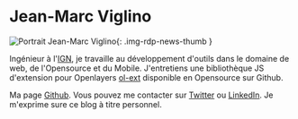 # Jean-Marc Viglino

![Portrait Jean-Marc Viglino](https://cdn.geotribu.fr/img/internal/contributeurs/jemv.jpg "Portrait Jean-Marc Viglino"){: .img-rdp-news-thumb }

Ingénieur à l'[IGN](https://www.ign.fr/), je travaille au développement d'outils dans le domaine de web, de l'Opensource et du Mobile.
J'entretiens une bibliothèque JS d'extension pour Openlayers [ol-ext](https://viglino.github.io/ol-ext/) disponible en Opensource sur Github.

Ma page [Github](https://github.com/Viglino). Vous pouvez me contacter sur [Twitter](https://twitter.com/jmviglino) ou [LinkedIn](https://www.linkedin.com/in/jean-marc-viglino-87826b14b/).
Je m'exprime sure ce blog à titre personnel.
